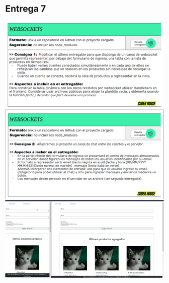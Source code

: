 # Entrega 7

![Ejercicio redactado](./Pics/entrega-6-imagen-1.png)
![Ejercicio redactado](./Pics/entrega-6-imagen-2.png)
![Prueba de uso](./Pics/websocket-dynamicDivTest.gif)
